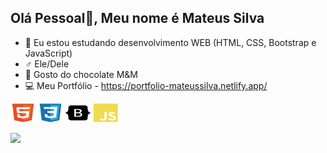 <h2>Olá Pessoal👋, Meu nome é Mateus Silva</h2>

- 📖 Eu estou estudando desenvolvimento WEB (HTML, CSS, Bootstrap e JavaScript)
- ♂️ Ele/Dele
- 🍫 Gosto do chocolate M&M
- 💻 Meu Portfólio - https://portfolio-mateussilva.netlify.app/

<div style="display: inline_block">
  <img align="center" alt="M4TEU58-HTML" height="30" width="40" src="https://raw.githubusercontent.com/devicons/devicon/master/icons/html5/html5-original.svg">
  <img align="center" alt="M4TEU58-CSS" height="30" width="40" src="https://raw.githubusercontent.com/devicons/devicon/master/icons/css3/css3-original.svg">
  <img align="center" alt="M4TEU58-BOOTSTRAP" height="30" width="40" src="https://raw.githubusercontent.com/devicons/devicon/master/icons/bootstrap/bootstrap-plain.svg">
  <img align="center" alt="M4TEU58-JS" height="30" width="40" src="https://raw.githubusercontent.com/devicons/devicon/master/icons/javascript/javascript-plain.svg">
</div>

<div>
  <br>
  <a href="https://www.linkedin.com/in/mateus-silva1/" target="_blank"><img src="https://img.shields.io/badge/LinkedIn-0077B5?style=for-the-badge&logo=linkedin&logoColor=white" target="_blank"></a>
</div>
